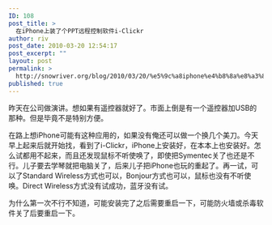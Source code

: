 ```yaml
---
ID: 108
post_title: >
  在iPhone上装了个PPT远程控制软件i-Clickr
author: riv
post_date: 2010-03-20 12:54:17
post_excerpt: ""
layout: post
permalink: >
  http://snowriver.org/blog/2010/03/20/%e5%9c%a8iphone%e4%b8%8a%e8%a3%85%e4%ba%86%e4%b8%aappt%e8%bf%9c%e7%a8%8b%e6%8e%a7%e5%88%b6%e8%bd%af%e4%bb%b6i-clickr/
published: true
---
```

昨天在公司做演讲。想如果有遥控器就好了。市面上倒是有一个遥控器加USB的那种。但是毕竟不是特别方便。

在路上想iPhone可能有这种应用的，如果没有俺还可以做一个换几个美刀。今天早上起来后就开始找，看到了i-Clickr，iPhone上安装好，在本本上也安装好。怎么试都用不起来，而且还发现鼠标不听使唤了，即使把Symentec关了也还是不行。儿子要去学琴就把电脑关了，后来儿子把iPhone也玩的重起了。再一试，可以了Standard Wireless方式也可以，Bonjour方式也可以，鼠标也没有不听使唤。Direct Wireless方式没有试成功，蓝牙没有试。

为什么第一次不行不知道，可能安装完了之后需要重启一下，可能防火墙或杀毒软件关了后要重启一下。